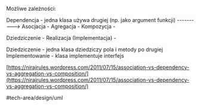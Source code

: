 Możliwe zależności:

Dependencja - jedna klasa używa drugiej	(np. jako argument funkcji)		---------->
Asocjacja - 
Agregacja - 
Kompozycja - 

Dziedziczenie - 
Realizacja (Implementacja) - 




Dziedziczenie - jedna klasa dziedziczy pola i metody po drugiej Implementowanie - klasa implementuje interfejs

[](https://nirajrules.wordpress.com/2011/07/15/association-vs-dependency-vs-aggregation-vs-composition/)[https://nirajrules.wordpress.com/2011/07/15/association-vs-dependency-vs-aggregation-vs-composition/](https://nirajrules.wordpress.com/2011/07/15/association-vs-dependency-vs-aggregation-vs-composition/)

#tech-area/design/uml
